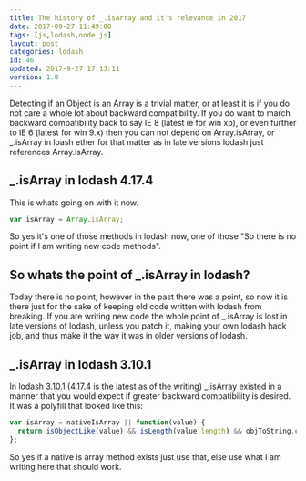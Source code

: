 ```yaml
---
title: The history of _.isArray and it's relevance in 2017
date: 2017-09-27 11:49:00
tags: [js,lodash,node.js]
layout: post
categories: lodash
id: 46
updated: 2017-9-27 17:13:11
version: 1.0
---
```


Detecting if an Object is an Array is a trivial matter, or at least it is if you do not care a whole lot about backward compatibility. If you do want to march backward compatibility back to say IE 8 (latest ie for win xp), or even further to IE 6 (latest for win 9.x) then you can not depend on Array.isArray, or _.isArray in loash ether for that matter as in late versions lodash just references Array.isArray.

<!-- more -->

## _.isArray in lodash 4.17.4

This is whats going on with it now.

```js
var isArray = Array.isArray;
```

So yes it's one of those methods in lodash now, one of those "So there is no point if I am writing new code methods".

## So whats the point of _.isArray in lodash?

Today there is no point, however in the past there was a point, so now it is there just for the sake of keeping old code written with lodash from breaking. If you are writing new code the whole point of _.isArray is lost in late versions of lodash, unless you patch it, making your own lodash hack job, and thus make it the way it was in older versions of lodash.

## _.isArray in lodash 3.10.1

In lodash 3.10.1 (4.17.4 is the latest as of the writing) _.isArray existed in a manner that you would expect if greater backward compatibility is desired. It was a polyfill that looked like this:

```js
var isArray = nativeIsArray || function(value) {
  return isObjectLike(value) && isLength(value.length) && objToString.call(value) == arrayTag;
};
```

So yes if a native is array method exists just use that, else use what I am writing here that should work.